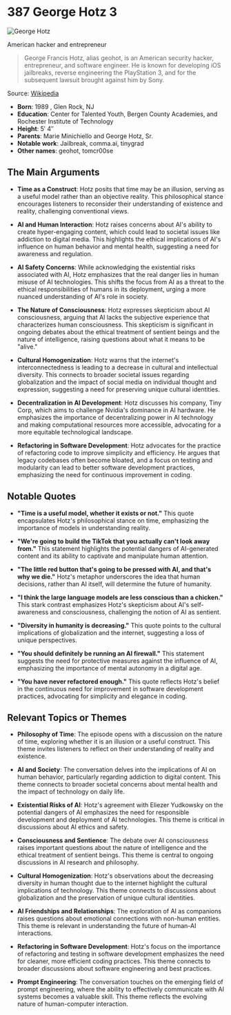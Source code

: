 # 387 George Hotz 3


![George Hotz](https://encrypted-tbn0.gstatic.com/licensed-image?q=tbn:ANd9GcR77g5yayU7NpdDV4HHq8Mj7wdIbnt92q2gf-cbFrLx9PLyk2nEcC9azjkCNJBK_dSG9JP6&s=19)

American hacker and entrepreneur

> George Francis Hotz, alias geohot, is an American security hacker, entrepreneur, and software engineer. He is known for developing iOS jailbreaks, reverse engineering the PlayStation 3, and for the subsequent lawsuit brought against him by Sony.

Source: [Wikipedia](https://en.wikipedia.org/wiki/George_Hotz)

- **Born**: 1989 , Glen Rock, NJ
- **Education**: Center for Talented Youth, Bergen County Academies, and Rochester Institute of Technology
- **Height**: 5′ 4″
- **Parents**: Marie Minichiello and George Hotz, Sr.
- **Notable work**: Jailbreak, comma.ai, tinygrad
- **Other names**: geohot, tomcr00se


## The Main Arguments

- **Time as a Construct**: Hotz posits that time may be an illusion, serving as a useful model rather than an objective reality. This philosophical stance encourages listeners to reconsider their understanding of existence and reality, challenging conventional views.

- **AI and Human Interaction**: Hotz raises concerns about AI's ability to create hyper-engaging content, which could lead to societal issues like addiction to digital media. This highlights the ethical implications of AI's influence on human behavior and mental health, suggesting a need for awareness and regulation.

- **AI Safety Concerns**: While acknowledging the existential risks associated with AI, Hotz emphasizes that the real danger lies in human misuse of AI technologies. This shifts the focus from AI as a threat to the ethical responsibilities of humans in its deployment, urging a more nuanced understanding of AI's role in society.

- **The Nature of Consciousness**: Hotz expresses skepticism about AI consciousness, arguing that AI lacks the subjective experience that characterizes human consciousness. This skepticism is significant in ongoing debates about the ethical treatment of sentient beings and the nature of intelligence, raising questions about what it means to be "alive."

- **Cultural Homogenization**: Hotz warns that the internet's interconnectedness is leading to a decrease in cultural and intellectual diversity. This connects to broader societal issues regarding globalization and the impact of social media on individual thought and expression, suggesting a need for preserving unique cultural identities.

- **Decentralization in AI Development**: Hotz discusses his company, Tiny Corp, which aims to challenge Nvidia's dominance in AI hardware. He emphasizes the importance of decentralizing power in AI technology and making computational resources more accessible, advocating for a more equitable technological landscape.

- **Refactoring in Software Development**: Hotz advocates for the practice of refactoring code to improve simplicity and efficiency. He argues that legacy codebases often become bloated, and a focus on testing and modularity can lead to better software development practices, emphasizing the need for continuous improvement in coding.

## Notable Quotes

- **"Time is a useful model, whether it exists or not."**
  This quote encapsulates Hotz's philosophical stance on time, emphasizing the importance of models in understanding reality.

- **"We're going to build the TikTok that you actually can't look away from."**
  This statement highlights the potential dangers of AI-generated content and its ability to captivate and manipulate human attention.

- **"The little red button that's going to be pressed with AI, and that's why we die."**
  Hotz's metaphor underscores the idea that human decisions, rather than AI itself, will determine the future of humanity.

- **"I think the large language models are less conscious than a chicken."**
  This stark contrast emphasizes Hotz's skepticism about AI's self-awareness and consciousness, challenging the notion of AI as sentient.

- **"Diversity in humanity is decreasing."**
  This quote points to the cultural implications of globalization and the internet, suggesting a loss of unique perspectives.

- **"You should definitely be running an AI firewall."**
  This statement suggests the need for protective measures against the influence of AI, emphasizing the importance of mental autonomy in a digital age.

- **"You have never refactored enough."**
  This quote reflects Hotz's belief in the continuous need for improvement in software development practices, advocating for simplicity and elegance in coding.

## Relevant Topics or Themes

- **Philosophy of Time**: The episode opens with a discussion on the nature of time, exploring whether it is an illusion or a useful construct. This theme invites listeners to reflect on their understanding of reality and existence.

- **AI and Society**: The conversation delves into the implications of AI on human behavior, particularly regarding addiction to digital content. This theme connects to broader societal concerns about mental health and the impact of technology on daily life.

- **Existential Risks of AI**: Hotz's agreement with Eliezer Yudkowsky on the potential dangers of AI emphasizes the need for responsible development and deployment of AI technologies. This theme is critical in discussions about AI ethics and safety.

- **Consciousness and Sentience**: The debate over AI consciousness raises important questions about the nature of intelligence and the ethical treatment of sentient beings. This theme is central to ongoing discussions in AI research and philosophy.

- **Cultural Homogenization**: Hotz's observations about the decreasing diversity in human thought due to the internet highlight the cultural implications of technology. This theme connects to discussions about globalization and the preservation of unique cultural identities.

- **AI Friendships and Relationships**: The exploration of AI as companions raises questions about emotional connections with non-human entities. This theme is relevant in understanding the future of human-AI interactions.

- **Refactoring in Software Development**: Hotz's focus on the importance of refactoring and testing in software development emphasizes the need for cleaner, more efficient coding practices. This theme connects to broader discussions about software engineering and best practices.

- **Prompt Engineering**: The conversation touches on the emerging field of prompt engineering, where the ability to effectively communicate with AI systems becomes a valuable skill. This theme reflects the evolving nature of human-computer interaction.
